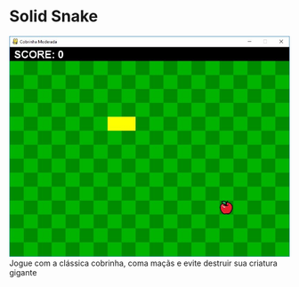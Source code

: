 # Solid Snake

![Cobrinha](/screenshots/image1.jpg)
Jogue com a clássica cobrinha, coma maçãs e evite destruir sua criatura gigante
